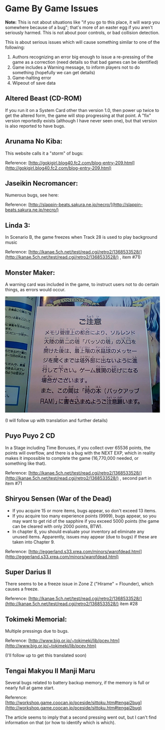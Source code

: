# Game By Game Issues

**Note:**
This is not about situations like "if you go to this place, it will warp you somewhere because of a bug"; that's more of an easter egg if you aren't seriously harmed.
This is not about poor controls, or bad collision detection.

This is about serious issues which will cause something similar to one of the following:
 1. Authors recognizing an error big enough to issue a re-pressing of the game as a correction (need details so that bad games can be identified)
 2. Game includes a Warning message, to inform players not to do something (hopefully we can get details)
 3. Game-halting error
 4. Wipeout of save data

## Altered Beast (CD-ROM)

If you run it on a System Card other than version 1.0, then power up twice to get the altered
form, the game will stop progressing at that point.  A "fix" version reportedly exists
(although I have never seen one), but that version is also reported to have bugs.


## Arunama No Kiba:

This website calls it a "storm" of bugs:

Reference: [http://gokigirl.blog40.fc2.com/blog-entry-209.html](http://gokigirl.blog40.fc2.com/blog-entry-209.html)


## Jaseikin Necromancer:

Numerous bugs, see here:

Reference: [http://slappin-beats.sakura.ne.jp/necro/](http://slappin-beats.sakura.ne.jp/necro/)


## Linda 3:

In Scenario B, the game freezes when Track 28 is used to play background music

Reference: [http://kanae.5ch.net/test/read.cgi/retro2/1368533528/](http://kanae.5ch.net/test/read.cgi/retro2/1368533528/) , item #71)



## Monster Maker:

A warning card was included in the game, to instruct users not to do certain things, as errors would occur.

![Card](/images/MonsterMaker.jpg)

(I will follow up with translation and further details)


## Puyo Puyo 2 CD

In a Stage including Time Bonuses, if you collect over 65536 points, the points will overflow, and
there is a bug with the NEXT EXP, which in reality makes it impossible to complete the game
(16,770,000 needed, or something like that).

Reference: [http://kanae.5ch.net/test/read.cgi/retro2/1368533528/](http://kanae.5ch.net/test/read.cgi/retro2/1368533528/) , second part in item #71


## Shiryou Sensen (War of the Dead)

 - If you acquire 15 or more items, bugs appear, so don't exceed 13 items.
 - If you acquire too many experience points (9999), bugs appear, so you may want to get rid
of the sapphire if you exceed 5000 points (the game can be cleared with only 2000 points, BTW).
 - In chapter 8, you should evaluate your inventory ad eliminate any unused items. Apparently,
issues may appear (due to bugs) if these are taken into Chapter 9.

Reference: [http://eggerland.s33.xrea.com/minors/warofdead.html](http://eggerland.s33.xrea.com/minors/warofdead.html)

## Super Darius II

There seems to be a freeze issue in Zone Z ("Hirame" = Flounder), which causes a freeze.

Reference: [http://kanae.5ch.net/test/read.cgi/retro2/1368533528/](http://kanae.5ch.net/test/read.cgi/retro2/1368533528/)   item #28


## Tokimeki Memorial:

Multiple pressings due to bugs.

Reference: [http://www.big.or.jp/~tokimeki/lib/pcev.htm](http://www.big.or.jp/~tokimeki/lib/pcev.htm)

(I'll follow up to get this translated soon)


## Tengai Makyou II Manji Maru

Several bugs related to battery backup memory, if the memory is full or nearly full at game start.

Reference: [http://workshop.game.coocan.jp/pceside/sittoku.htm#tengai2bug](http://workshop.game.coocan.jp/pceside/sittoku.htm#tengai2bug)

The article seems to imply that a second pressing went out, but I can't find information on that (or how to identify which is which).

